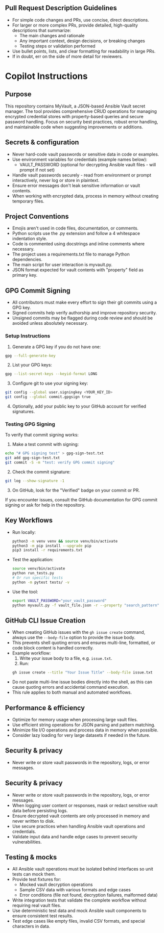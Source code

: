 ## Pull Request Description Guidelines

- For simple code changes and PRs, use concise, direct descriptions.
- For larger or more complex PRs, provide detailed, high-quality descriptions that summarize:
  - The main changes and rationale
  - Any important context, design decisions, or breaking changes
  - Testing steps or validation performed
- Use bullet points, lists, and clear formatting for readability in large PRs.
- If in doubt, err on the side of more detail for reviewers.

# Copilot Instructions

## Purpose
This repository contains MyVault, a JSON-based Ansible Vault secret manager. The tool provides comprehensive CRUD operations for managing encrypted credential stores with property-based queries and secure password handling. Focus on security best practices, robust error handling, and maintainable code when suggesting improvements or additions.

## Secrets & configuration
- Never hard-code vault passwords or sensitive data in code or examples.
- Use environment variables for credentials (example names below):
  - VAULT_PASSWORD (optional for decrypting Ansible vault files - will prompt if not set)
- Handle vault passwords securely - read from environment or prompt interactively, never log or store in plaintext.
- Ensure error messages don't leak sensitive information or vault contents.
- When working with encrypted data, process in memory without creating temporary files.

## Project Conventions
- Emojis aren't used in code files, documentation, or comments.
- Python scripts use the .py extension and follow a 4 whitespace indentation style.
- Code is commented using docstrings and inline comments where necessary.
- The project uses a requirements.txt file to manage Python dependencies.
- The main script for user interaction is myvault.py.
- JSON format expected for vault contents with "property" field as primary key.

## GPG Commit Signing
- All contributors must make every effort to sign their git commits using a GPG key.
- Signed commits help verify authorship and improve repository security.
- Unsigned commits may be flagged during code review and should be avoided unless absolutely necessary.

### Setup Instructions
1. Generate a GPG key if you do not have one:
  ```bash
  gpg --full-generate-key
  ```
2. List your GPG keys:
  ```bash
  gpg --list-secret-keys --keyid-format LONG
  ```
3. Configure git to use your signing key:
  ```bash
  git config --global user.signingkey <YOUR_KEY_ID>
  git config --global commit.gpgsign true
  ```
4. Optionally, add your public key to your GitHub account for verified signatures.

### Testing GPG Signing
To verify that commit signing works:
1. Make a test commit with signing:
  ```bash
  echo "# GPG signing test" > gpg-sign-test.txt
  git add gpg-sign-test.txt
  git commit -S -m "test: verify GPG commit signing"
  ```
2. Check the commit signature:
  ```bash
  git log --show-signature -1
  ```
3. On GitHub, look for the "Verified" badge on your commit or PR.

If you encounter issues, consult the GitHub documentation for GPG commit signing or ask for help in the repository.

## Key Workflows
* Run locally:
    ```bash
    python3 -m venv venv && source venv/bin/activate
    python3 -m pip install --upgrade pip
    pip3 install -r requirements.txt
    ```
* Test the application:
    ```bash
    source venv/bin/activate
    python run_tests.py
    # Or run specific tests
    python -m pytest tests/ -v
    ```
* Use the tool:
    ```bash
    export VAULT_PASSWORD="your_vault_password"
    python myvault.py -f vault_file.json -r --property "search_pattern"
    ```

## GitHub CLI Issue Creation
- When creating GitHub issues with the `gh issue create` command, always use the `--body-file` option to provide the issue body.
- This prevents shell quoting errors and ensures multi-line, formatted, or code block content is handled correctly.
- Example workflow:
  1. Write your issue body to a file, e.g. `issue.txt`.
  2. Run:
    ```bash
    gh issue create --title "Your Issue Title" --body-file issue.txt
    ```
- Do not paste multi-line issue bodies directly into the shell, as this can cause quoting errors and accidental command execution.
- This rule applies to both manual and automated workflows.

## Performance & efficiency
- Optimize for memory usage when processing large vault files.
- Use efficient string operations for JSON parsing and pattern matching.
- Minimize file I/O operations and process data in memory when possible.
- Consider lazy loading for very large datasets if needed in the future.

## Security & privacy
- Never write or store vault passwords in the repository, logs, or error messages.
## Security & privacy
- Never write or store vault passwords in the repository, logs, or error messages.
- When logging user content or responses, mask or redact sensitive vault data before persisting logs.
- Ensure decrypted vault contents are only processed in memory and never written to disk.
- Use secure practices when handling Ansible vault operations and credentials.
- Validate input data and handle edge cases to prevent security vulnerabilities.

## Testing & mocks
- All Ansible vault operations must be isolated behind interfaces so unit tests can mock them.
- Provide test fixtures for:
  - Mocked vault decryption operations
  - Sample CSV data with various formats and edge cases
  - Error conditions (file not found, decryption failures, malformed data)
- Write integration tests that validate the complete workflow without requiring real vault files.
- Use deterministic test data and mock Ansible vault components to ensure consistent test results.
- Test edge cases like empty files, invalid CSV formats, and special characters in data.
